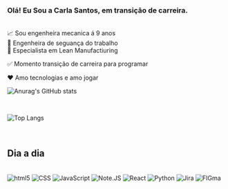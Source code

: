 ### Olá! Eu Sou a Carla Santos, em transição de carreira.
<br>
📈 Sou engenheira mecanica á 9 anos <br>
🌱 Engenheira de seguança do trabalho <br>
🌱 Especialista em Lean Manufactiuring <br>

✅ Momento transição de carreira para programar  <br>

❤️ Amo tecnologias e amo jogar <br>

![Anurag's GitHub stats](https://github-readme-stats.vercel.app/api?username=carlaasantos&show_icons=true&theme=onedark)

 <br>

![Top Langs](https://github-readme-stats.vercel.app/api/top-langs/?usernamecarlaasantos=anuraghazra&layout=compact)

 <br>

## Dia a dia
<div style="display: inline_block"><br/>
    <img align="center" alt="html5" src="https://img.shields.io/badge/HTML5-E34F26?style=for-the-badge&logo=html5&logoColor=white"/>
    <img align="center" alt="CSS" src="https://img.shields.io/badge/CSS-239120?&style=for-the-badge&logo=css3&logoColor=white"/>
    <img align="center" alt="JavaScript" src="https://img.shields.io/badge/JavaScript-F7DF1E?style=for-the-badge&logo=javascript&logoColor=black"/>
    <img align="center" alt="Note.JS" src="https://img.shields.io/badge/Node.js-43853D?style=for-the-badge&logo=node.js&logoColor=white"/>
    <img align="center" alt="React" src="https://img.shields.io/badge/React-20232A?style=for-the-badge&logo=react&logoColor=61DAFB"/>
    <img align="center" alt="Python" src="https://img.shields.io/badge/Python-14354C?style=for-the-badge&logo=python&logoColor=white"/>
    <img align="center" alt="Jira" src="https://img.shields.io/badge/Jira-0052CC?style=for-the-badge&logo=Jira&logoColor=white"/>
    <img align="center" alt="FIGma" src="https://img.shields.io/badge/Figma-F24E1E?style=for-the-badge&logo=figma&logoColor=white"/>


